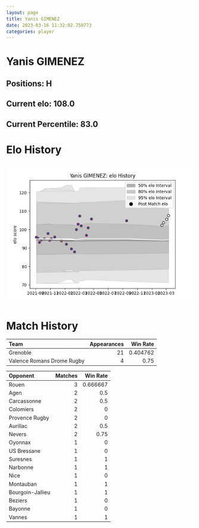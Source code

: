 ```yaml
---  
layout: page  
title: Yanis GIMENEZ  
date: 2023-03-16 11:32:02.758773  
categories: player  
---
```

# Yanis GIMENEZ

## Positions: H

## Current elo: 108.0

## Current Percentile: 83.0

# Elo History


![elo history](history_YanisGIMENEZ.png)
# Match History


| Team                       |   Appearances |   Win Rate |
|:---------------------------|--------------:|-----------:|
| Grenoble                   |            21 |   0.404762 |
| Valence Romans Drome Rugby |             4 |   0.75     |

| Opponent         |   Matches |   Win Rate |
|:-----------------|----------:|-----------:|
| Rouen            |         3 |   0.666667 |
| Agen             |         2 |   0.5      |
| Carcassonne      |         2 |   0.5      |
| Colomiers        |         2 |   0        |
| Provence Rugby   |         2 |   0        |
| Aurillac         |         2 |   0.5      |
| Nevers           |         2 |   0.75     |
| Oyonnax          |         1 |   0        |
| US Bressane      |         1 |   0        |
| Suresnes         |         1 |   1        |
| Narbonne         |         1 |   1        |
| Nice             |         1 |   0        |
| Montauban        |         1 |   1        |
| Bourgoin-Jallieu |         1 |   1        |
| Beziers          |         1 |   0        |
| Bayonne          |         1 |   0        |
| Vannes           |         1 |   1        |